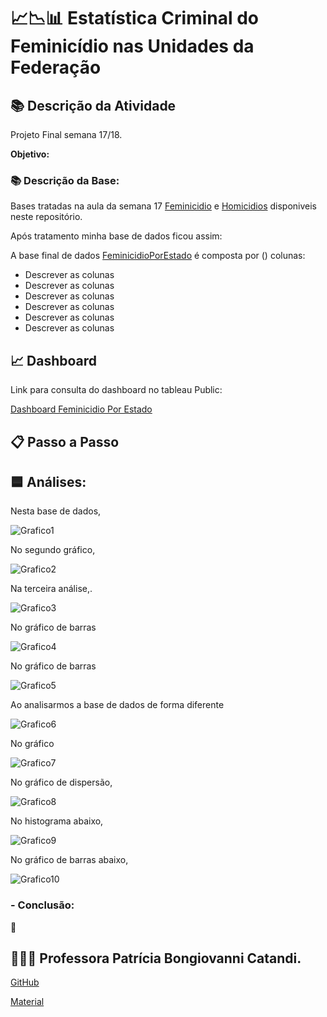 # 📈📉📊 Estatística Criminal do Feminicídio nas Unidades da Federação

## 📚 Descrição da Atividade

Projeto Final semana 17/18.

**Objetivo:** 

  ### 📚 Descrição da Base:

Bases tratadas na aula da semana 17 [Feminicidio]( ) e [Homicidios]( ) disponiveis neste repositório.

Após tratamento minha base de dados ficou assim:

                   


A base final de dados [FeminicidioPorEstado]() é composta por () colunas:
- Descrever as colunas
- Descrever as colunas
- Descrever as colunas
- Descrever as colunas
- Descrever as colunas
- Descrever as colunas


## 📈 Dashboard

Link para consulta do dashboard no tableau Public:

[Dashboard Feminicidio Por Estado]( )

## 📋 Passo a Passo

## 🟦 Análises:

Nesta base de dados,

![Grafico1]( )

No segundo gráfico, 

![Grafico2]( )

Na terceira análise,.

![Grafico3]( )

No gráfico de barras

![Grafico4]( )

No gráfico de barras

![Grafico5]( )

Ao analisarmos a base de dados de forma diferente

![Grafico6]( )

No gráfico 

![Grafico7]( )

No gráfico de dispersão, 

![Grafico8]( )

No histograma abaixo,

![Grafico9]( )

No gráfico de barras abaixo, 

![Grafico10]( )

 ### - Conclusão:

🌟 
    

## 👩🏻‍🏫 Professora Patrícia Bongiovanni Catandi.
[GitHub](https://github.com/patriciacatandi "Patricia Catandi")

[Material](https://www.canva.com/design/DAGNLFccGPo/sxmdRHdpY1KzmTVzQ-zCEQ/edit)
